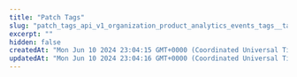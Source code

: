 ```yaml
---
title: "Patch Tags"
slug: "patch_tags_api_v1_organization_product_analytics_events_tags__tag_id__patch"
excerpt: ""
hidden: false
createdAt: "Mon Jun 10 2024 23:04:15 GMT+0000 (Coordinated Universal Time)"
updatedAt: "Mon Jun 10 2024 23:04:16 GMT+0000 (Coordinated Universal Time)"
---
```


